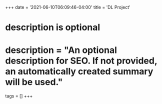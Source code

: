 +++
date = '2021-06-10T06:09:46-04:00'
title = 'DL Project'
#
# description is optional
#
# description = "An optional description for SEO. If not provided, an automatically created summary will be used."

tags = []
+++
